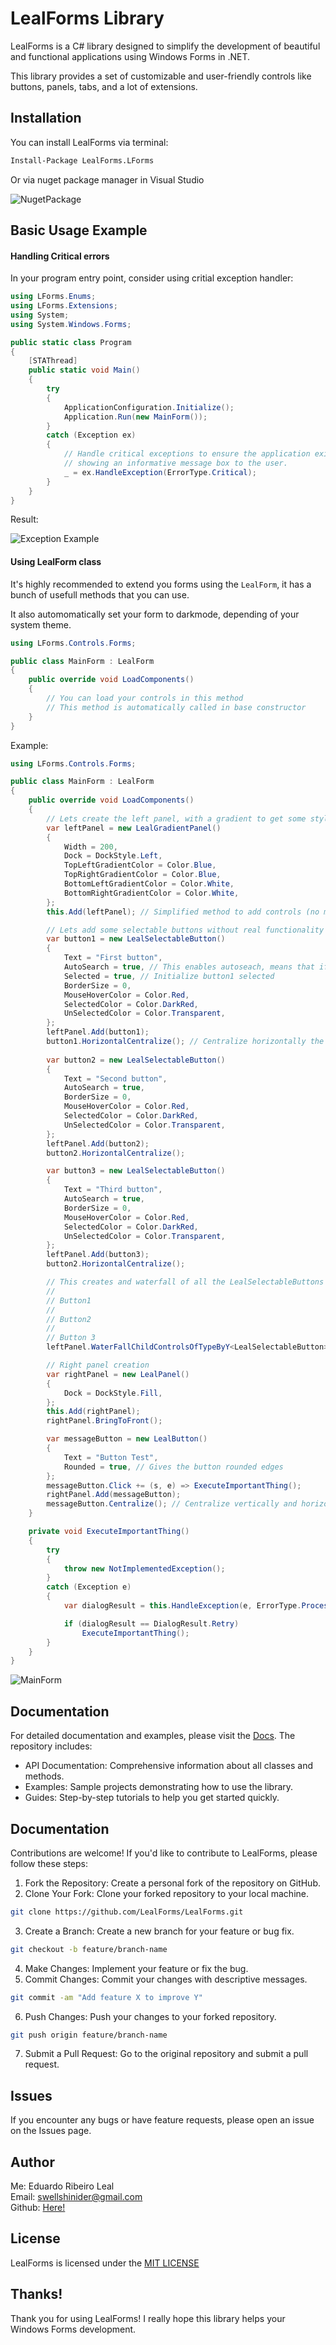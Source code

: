 # LealForms Library

LealForms is a C# library designed to simplify the development of beautiful and functional applications using Windows Forms in .NET.

This library provides a set of customizable and user-friendly controls like buttons, panels, tabs, and a lot of extensions.

## Installation

You can install LealForms via terminal:

```sh
Install-Package LealForms.LForms
```

Or via nuget package manager in Visual Studio

![NugetPackage](./docs/res/)

## Basic Usage Example

#### Handling Critical errors

In your program entry point, consider using critial exception handler:

```csharp
using LForms.Enums;
using LForms.Extensions;
using System;
using System.Windows.Forms;

public static class Program
{
    [STAThread]
    public static void Main()
    {
        try
        {
            ApplicationConfiguration.Initialize();
            Application.Run(new MainForm());
        }
        catch (Exception ex)
        {
            // Handle critical exceptions to ensure the application exits gracefully,
            // showing an informative message box to the user.
            _ = ex.HandleException(ErrorType.Critical);
        }
    }
}
```

Result:

![Exception Example](./docs/res/critical_error_example.png)

####  Using LealForm class

It's highly recommended to extend you forms using the `LealForm`, it has a bunch of usefull methods that you can use. 

It also automomatically set your form to darkmode, depending of your system theme.

```csharp
using LForms.Controls.Forms;

public class MainForm : LealForm
{
    public override void LoadComponents()
    {
        // You can load your controls in this method
        // This method is automatically called in base constructor
    }
}
```

Example:

```csharp
using LForms.Controls.Forms;

public class MainForm : LealForm
{
    public override void LoadComponents()
    {
        // Lets create the left panel, with a gradient to get some stylish
        var leftPanel = new LealGradientPanel()
        {
            Width = 200,
            Dock = DockStyle.Left,
            TopLeftGradientColor = Color.Blue,
            TopRightGradientColor = Color.Blue,
            BottomLeftGradientColor = Color.White,
            BottomRightGradientColor = Color.White,
        };
        this.Add(leftPanel); // Simplified method to add controls (no more 'object'.Controls.Add())

        // Lets add some selectable buttons without real functionality
        var button1 = new LealSelectableButton()
        {
            Text = "First button",
            AutoSearch = true, // This enables autoseach, means that if you click it will automatically search for others LealSelectableButtons to change their colors
            Selected = true, // Initialize button1 selected
            BorderSize = 0,
            MouseHoverColor = Color.Red,
            SelectedColor = Color.DarkRed,
            UnSelectedColor = Color.Transparent,
        };
        leftPanel.Add(button1);
        button1.HorizontalCentralize(); // Centralize horizontally the button to it parent
        
        var button2 = new LealSelectableButton()
        {
            Text = "Second button",
            AutoSearch = true,
            BorderSize = 0,
            MouseHoverColor = Color.Red,
            SelectedColor = Color.DarkRed,
            UnSelectedColor = Color.Transparent,
        };
        leftPanel.Add(button2);
        button2.HorizontalCentralize();

        var button3 = new LealSelectableButton()
        {
            Text = "Third button",
            AutoSearch = true,
            BorderSize = 0,
            MouseHoverColor = Color.Red,
            SelectedColor = Color.DarkRed,
            UnSelectedColor = Color.Transparent,
        };
        leftPanel.Add(button3);
        button2.HorizontalCentralize();

        // This creates and waterfall of all the LealSelectableButtons on Y axis, starting at 50, with 10 of padding between each one
        //
        // Button1
        // 
        // Button2
        //
        // Button 3
        leftPanel.WaterFallChildControlsOfTypeByY<LealSelectableButton>(50, 10);

        // Right panel creation
        var rightPanel = new LealPanel()
        {
            Dock = DockStyle.Fill,
        };
        this.Add(rightPanel);
        rightPanel.BringToFront();

        var messageButton = new LealButton()
        {
            Text = "Button Test",
            Rounded = true, // Gives the button rounded edges
        };
        messageButton.Click += (s, e) => ExecuteImportantThing();
        rightPanel.Add(messageButton);
        messageButton.Centralize(); // Centralize vertically and horizontally the button to it parent
    }

    private void ExecuteImportantThing()
    {
        try
        {
            throw new NotImplementedException();
        }
        catch (Exception e)
        {
            var dialogResult = this.HandleException(e, ErrorType.Process);

            if (dialogResult == DialogResult.Retry)
                ExecuteImportantThing();
        }
    }
}
```

![MainForm](./docs/res/main_form_example.gif)

## Documentation

For detailed documentation and examples, please visit the [Docs](./docs/README.md). The repository includes:

- API Documentation: Comprehensive information about all classes and methods.
- Examples: Sample projects demonstrating how to use the library.
- Guides: Step-by-step tutorials to help you get started quickly.

## Documentation

Contributions are welcome! If you'd like to contribute to LealForms, please follow these steps:

1. Fork the Repository: Create a personal fork of the repository on GitHub.
2. Clone Your Fork: Clone your forked repository to your local machine.

```sh
git clone https://github.com/LealForms/LealForms.git
```

3. Create a Branch: Create a new branch for your feature or bug fix.

```sh
git checkout -b feature/branch-name
```

4. Make Changes: Implement your feature or fix the bug.
5. Commit Changes: Commit your changes with descriptive messages.

```sh
git commit -am "Add feature X to improve Y"
```

6. Push Changes: Push your changes to your forked repository.

```sh
git push origin feature/branch-name
```

7. Submit a Pull Request: Go to the original repository and submit a pull request.

## Issues

If you encounter any bugs or have feature requests, please open an issue on the Issues page.

## Author

Me: Eduardo Ribeiro Leal<br>
Email: <swellshinider@gmail.com><br>
Github: [Here!](https://github.com/Swellshinider)

## License

LealForms is licensed under the [MIT LICENSE](LICENSE)

## Thanks!

Thank you for using LealForms! I really hope this library helps your Windows Forms development.